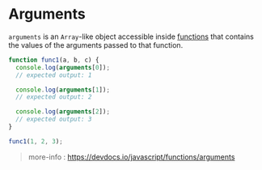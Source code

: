 # Arguments

`arguments` is an `Array`-like object accessible inside [functions](https://developer.mozilla.org/en-US/docs/Web/JavaScript/Guide/Functions) that contains the values of the arguments passed to that function.

```javascript
function func1(a, b, c) {
  console.log(arguments[0]);
  // expected output: 1

  console.log(arguments[1]);
  // expected output: 2

  console.log(arguments[2]);
  // expected output: 3
}

func1(1, 2, 3);
```

> more-info : https://devdocs.io/javascript/functions/arguments